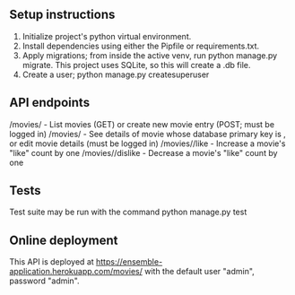## Setup instructions
1. Initialize project's python virtual environment.
2. Install dependencies using either the Pipfile or requirements.txt.
3. Apply migrations; from inside the active venv, run python manage.py migrate. This project uses SQLite, so this will create a .db file.
4. Create a user; python manage.py createsuperuser

## API endpoints
/movies/ - List movies (GET) or create new movie entry (POST; must be logged in)
/movies/<movie-id> - See details of movie whose database primary key is <movie-id>, or edit movie details (must be logged in)
/movies/<movie-id>/like - Increase a movie's "like" count by one
/movies/<movie-id>/dislike - Decrease a movie's "like" count by one

## Tests
Test suite may be run with the command python manage.py test

## Online deployment
This API is deployed at https://ensemble-application.herokuapp.com/movies/ with the default user "admin", password "admin".
